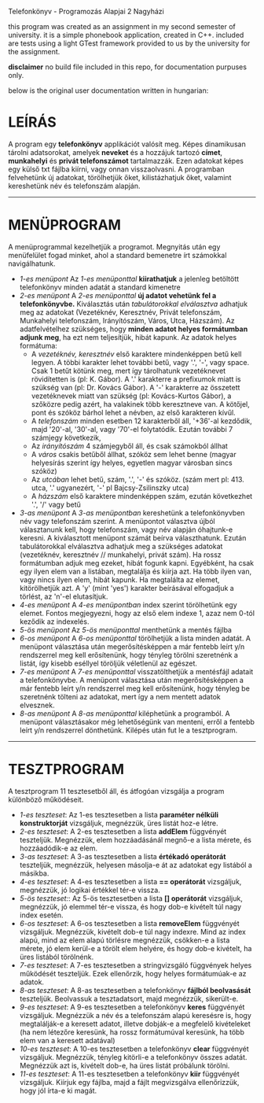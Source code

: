 Telefonkönyv - Programozás Alapjai 2 Nagyházi

this program was created as an assignment in my second semester of university.
it is a simple phonebook application, created in C++.
included are tests using a light GTest framework provided to us by the university for the assignment.

**disclaimer**
no build file included in this repo, for documentation purpuses only.

below is the original user documentation written in hungarian:




LEÍRÁS
================================================================
A program egy **telefonkönyv** applikációt valósít meg. Képes dinamikusan tárolni adatsorokat, amelyek **neveket** és a hozzájuk tartozó **címet**, **munkahelyi** és **privát telefonszámot** tartalmazzák. Ezen adatokat képes egy külső txt fájlba kiírni, vagy onnan visszaolvasni. A programban felvehetünk új adatokat, törölhetjük őket, kilistázhatjuk őket, valamint kereshetünk név és telefonszám alapján.
________________________________________________________________


MENÜPROGRAM
================================================
A menüprogrammal kezelhetjük a programot. Megnyitás után egy menüfelület fogad minket, ahol a standard bemenetre írt számokkal navigálhatunk.
- *1-es menüpont*
  Az *1-es menüponttal* **kiirathatjuk** a jelenleg betöltött telefonkönyv minden adatát a standard kimenetre
- *2-es menüpont*
  A *2-es menüponttal* **új adatot vehetünk fel a telefonkönyvbe.** Kiválasztás után *tabulátorokkal elválasztva* adhatjuk meg az adatokat (Vezetéknév, Keresztnév, Privát telefonszám, Munkahelyi telefonszám, Irányítószám, Város, Utca, Házszám). Az adatfelvételhez szükséges, hogy **minden adatot helyes formátumban adjunk meg**, ha ezt nem teljesítjük, hibát kapunk. Az adatok helyes formátuma:
    + A *vezetéknév, keresztnév* első karaktere mindenképpen betű kell legyen. A többi karakter lehet további betű, vagy '.', '-', vagy space. Csak 1 betűt kötünk meg, mert így tárolhatunk vezetéknevet rövidítetten is (pl: K. Gábor). A '.' karakterre a prefixumok miatt is szükség van (pl: Dr. Kovács Gábor). A '-' karakterre az összetett vezetéknevek miatt van szükség (pl: Kovács-Kurtos Gábor), a szőközre pedig azért, ha valakinek több keresztneve van. A kötőjel, pont és szóköz bárhol lehet a névben, az első karakteren kívűl.
    + A *telefonszám* minden esetben 12 karakterből áll, '+36'-al kezdődik, majd '20'-al, '30'-al, vagy '70'-el folytatódik. Ezután további 7 számjegy következik,
    + Az *irányítószám* 4 számjegyből áll, és csak számokból állhat
    + A *város* csakis betűből állhat, szóköz sem lehet benne (magyar helyesírás szerint így helyes, egyetlen magyar városban sincs szóköz)
    + Az *utcában* lehet betű, szám, '.', '-' és szóköz. (szám mert pl: 413. utca, '.' ugyanezért, '-' pl Bajcsy-Zsilinszky utca)
    + A *házszám* első karaktere mindenképpen szám, ezután következhet '.', '/' vagy betű
- *3-as menüpont*
  A *3-as menüpontban* kereshetünk a telefonkönyvben név vagy telefonszám szerint. A menüpontot választva újból választanunk kell, hogy telefonszám, vagy név alapján óhajtunk-e keresni. A kiválasztott menüpont számát beírva választhatunk. Ezután tabulátorokkal elválasztva adhatjuk meg a szükséges adatokat (vezetéknév, keresztnév // munkahelyi, privát szám). Ha rossz formátumban adjuk meg ezeket, hibát fogunk kapni. Egyébként, ha csak egy ilyen elem van a listában, megtalálja és kiírja azt. Ha több ilyen van, vagy nincs ilyen elem, hibát kapunk. Ha megtalálta az elemet, kitörölhetjük azt. A 'y' (mint 'yes') karakter beírásával elfogadjuk a törlést, az 'n'-el elutasítjuk.
- *4-es menüpont*
  A *4-es menüpontban* index szerint törölhetünk egy elemet. Fontos megjegyezni, hogy az első elem indexe 1, azaz nem 0-tól keződik az indexelés.
- *5-ös menüpont*
  Az *5-ös menüponttal* menthetünk a mentés fájlba
- *6-os menüpont*
  A *6-os menüponttal* törölhetjük a lista minden adatát. A menüpont választása után megerősítésképpen a már fentebb leírt y/n rendszerrel meg kell erősítenünk, hogy tényleg törölni szeretnénk a listát, így kisebb eséllyel töröljük véletlenül az egészet.
- *7-es menüpont*
  A *7-es menüponttal* visszatölthetjük a mentésfájl adatait a telefonkönyvbe. A menüpont választása után megerősítésképpen a már fentebb leírt y/n rendszerrel meg kell erősítenünk, hogy tényleg be szeretnénk tölteni az adatokat, mert így a nem mentett adatok elvesznek.
- *8-as menüpont*
  A *8-as menüponttal* kiléphetünk a programból. A menüpont választásakor még lehetőségünk van menteni, erről a fentebb leírt y/n rendszerrel dönthetünk. Kilépés után fut le a tesztprogram.

________________________________________________________________

TESZTPROGRAM
================================================
A tesztprogram 11 tesztesetből áll, és átfogóan vizsgálja a program különböző működéseit.
- *1-es teszteset*:
  Az 1-es tesztesetben a lista **paraméter nélküli konstruktorját** vizsgáljuk, megnézzük, üres listát hoz-e létre.
- *2-es teszteset*:
  A 2-es tesztesetben a lista **addElem** függvényét teszteljük. Megnézzük, elem hozzáadásánál megnő-e a lista mérete, és hozzáadódik-e az elem.
- *3-as teszteset*:
  A 3-as tesztesetben a lista **értékadó operátorát** teszteljük, megnézzük, helyesen másolja-e át az adatokat egy listából a másikba.
- *4-es teszteset*:
  A 4-es tesztesetben a lista **== operátorát** vizsgáljuk, megnézzük, jó logikai értékkel tér-e vissza.
- *5-ös teszteset:*:
  Az 5-ös tesztesetben a lista **[] operátorát** vizsgáljuk, megnézzük, jó elemmel tér-e vissza, és hogy dob-e kivételt túl nagy index esetén.
- *6-os teszteset*:
  A 6-os tesztesetben a lista **removeElem** függvényét vizsgáljuk. Megnézzük, kivételt dob-e túl nagy indexre. Mind az index alapú, mind az elem alapú törlésre megnézzük, csökken-e a lista mérete, jó elem kerül-e a törölt elem helyére, és hogy dob-e kivételt, ha üres listából törölnénk.
- *7-es teszteset*:
  A 7-es tesztesetben a stringvizsgáló függvények helyes működését teszteljük. Ezek ellenőrzik, hogy helyes formátumúak-e az adatok.
- *8-as teszteset*:
  A 8-as tesztesetben a telefonkönyv **fájlból beolvasását** teszteljük. Beolvassuk a tesztadatsort, majd megnézzük, sikerült-e.
- *9-es teszteset*:
  A 9-es tesztesetben a telefonkönyv **keres** függvényét vizsgáljuk. Megnézzük a név és a telefonszám alapú keresésre is, hogy megtalálják-e a keresett adatot, illetve dobják-e a megfelelő kivételeket (ha nem létezőre keresünk, ha rossz formátumúval keresünk, ha több elem van a keresett adatával)
- *10-es teszteset*:
  A 10-es tesztesetben a telefonkönyv **clear** függvényét vizsgáljuk. Megnézzük, tényleg kitörli-e a telefonkönyv összes adatát. Megnézzük azt is, kivételt dob-e, ha üres listát próbálunk törölni.
- *11-es teszteset*:
  A 11-es tesztesetben a telefonkönyv **kiir** függvényét vizsgáljuk. Kiírjuk egy fájlba, majd a fájlt megvizsgálva ellenőrizzük, hogy jól írta-e ki magát.
  
  
